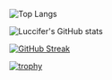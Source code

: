 ![Top Langs](https://github-readme-stats.vercel.app/api/top-langs/?username=Luccifer&layout=compact&theme=radical)

![Luccifer's GitHub stats](https://github-readme-stats.vercel.app/api?username=Luccifer&theme=radical&show=reviews,discussions_started,discussions_answered,prs_merged,prs_merged_percentage)

[![GitHub Streak](https://github-readme-streak-stats.herokuapp.com?user=Luccifer&theme=dark)]()


[![trophy](https://github-profile-trophy.vercel.app/?username=Luccifer&column=3&margin-w=15&margin-h=15)](https://github.com/ryo-ma/github-profile-trophy)
